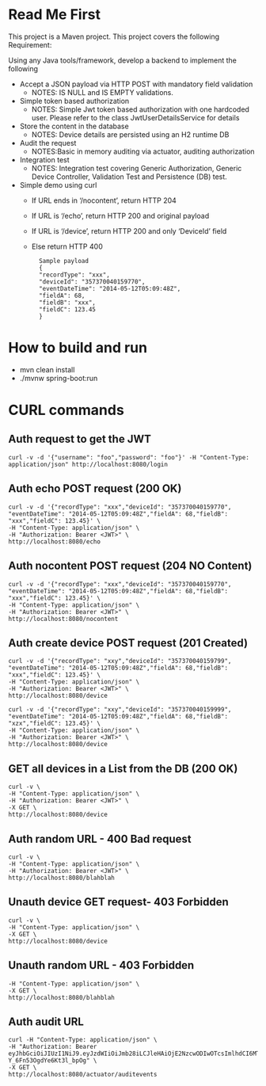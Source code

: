 # Read Me First
This project is a Maven project. This project covers the following Requirement:

Using any Java tools/framework, develop a backend to implement the following
- Accept a JSON payload via HTTP POST with mandatory field validation
    - NOTES: IS NULL and IS EMPTY validations.
- Simple token based authorization
    - NOTES: Simple Jwt token based authorization with one hardcoded user. Please refer to the class JwtUserDetailsService for details
- Store the content in the database
    - NOTES: Device details are persisted using an H2 runtime DB
- Audit the request
    - NOTES:Basic in memory auditing via actuator, auditing authorization
- Integration test
    - NOTES: Integration test covering Generic Authorization, Generic Device Controller, Validation Test and Persistence (DB) test.
- Simple demo using curl
  - If URL ends in ‘/nocontent’, return HTTP 204
  - If URL is ‘/echo’, return HTTP 200 and original payload
  - If URL is ‘/device’, return HTTP 200 and only ‘DeviceId’ field
  - Else return HTTP 400

          Sample payload
          {
          "recordType": "xxx",
          "deviceId": "357370040159770",
          "eventDateTime": "2014-05-12T05:09:48Z",
          "fieldA": 68,
          "fieldB": "xxx",
          "fieldC": 123.45
          }

    
# How to build and run
- mvn clean install
- ./mvnw spring-boot:run

# CURL commands
## Auth request to get the JWT
    curl -v -d '{"username": "foo","password": "foo"}' -H "Content-Type: application/json" http://localhost:8080/login

## Auth echo POST request (200 OK)
    curl -v -d '{"recordType": "xxx","deviceId": "357370040159770", "eventDateTime": "2014-05-12T05:09:48Z","fieldA": 68,"fieldB": "xxx","fieldC": 123.45}' \
    -H "Content-Type: application/json" \
    -H "Authorization: Bearer <JWT>" \
    http://localhost:8080/echo

## Auth nocontent POST request (204 NO Content)
    curl -v -d '{"recordType": "xxx","deviceId": "357370040159770", "eventDateTime": "2014-05-12T05:09:48Z","fieldA": 68,"fieldB": "xxx","fieldC": 123.45}' \
    -H "Content-Type: application/json" \
    -H "Authorization: Bearer <JWT>" \
    http://localhost:8080/nocontent

## Auth create device POST request (201 Created)
    curl -v -d '{"recordType": "xxy","deviceId": "357370040159799", "eventDateTime": "2014-05-12T05:09:48Z","fieldA": 68,"fieldB": "xxx","fieldC": 123.45}' \
    -H "Content-Type: application/json" \
    -H "Authorization: Bearer <JWT>" \
    http://localhost:8080/device
    
    curl -v -d '{"recordType": "xxy","deviceId": "357370040159999", "eventDateTime": "2014-05-12T05:09:48Z","fieldA": 68,"fieldB": "xzx","fieldC": 123.45}' \
    -H "Content-Type: application/json" \
    -H "Authorization: Bearer <JWT>" \
    http://localhost:8080/device

##  GET all devices in a List from the DB (200 OK)
    curl -v \
    -H "Content-Type: application/json" \
    -H "Authorization: Bearer <JWT>" \
    -X GET \
    http://localhost:8080/device

##  Auth random URL - 400 Bad request
    curl -v \
    -H "Content-Type: application/json" \
    -H "Authorization: Bearer <JWT>" \
    http://localhost:8080/blahblah

## Unauth device GET request- 403 Forbidden
    curl -v \
    -H "Content-Type: application/json" \
    -X GET \
    http://localhost:8080/device

## Unauth random URL - 403 Forbidden
    -H "Content-Type: application/json" \
    -X GET \
    http://localhost:8080/blahblah

## Auth audit URL
    curl -H "Content-Type: application/json" \
    -H "Authorization: Bearer eyJhbGciOiJIUzI1NiJ9.eyJzdWIiOiJmb28iLCJleHAiOjE2NzcwODIwOTcsImlhdCI6MTY3NzA0NjA5N30.ILJrL8Fn_scrbWZ5ghK3-Y_6Fn53OgdYe6Kt3l_bpOg" \
    -X GET \
    http://localhost:8080/actuator/auditevents
